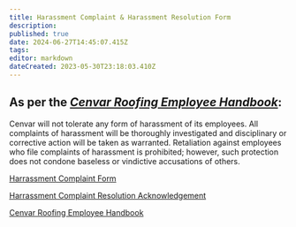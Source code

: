 ```yaml
---
title: Harassment Complaint & Harassment Resolution Form
description: 
published: true
date: 2024-06-27T14:45:07.415Z
tags: 
editor: markdown
dateCreated: 2023-05-30T23:18:03.410Z
---
```


## **As per the** [**_Cenvar Roofing Employee Handbook_**](/manuals/employee-handbook.-2021-1.pdf):

Cenvar will not tolerate any form of harassment of its employees. All complaints of harassment will be thoroughly investigated and disciplinary or corrective action will be taken as warranted. Retaliation against employees who file complaints of harassment is prohibited; however, such protection does not condone baseless or vindictive accusations of others.

[Harrassment Complaint Form](https://docs.google.com/document/d/1Qfz4bTpylwv-syYADTAxklnDlJyAdvKaK3THLAyR_b8/edit?usp=sharing)

[Harrassment Complaint Resolution Acknowledgement](https://docs.google.com/document/d/1gUgOG9NZLPEITjirI9S03x2wfgaCvljf4kBanxIjHqQ/edit?usp=sharing)

[Cenvar Roofing Employee Handbook](https://wiki.cenvarroofing.com/manuals/employee-handbook.-2021-1.pdf)